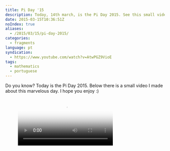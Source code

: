 ```yaml
---
title: Pi Day '15
description: Today, 14th march, is the Pi Day 2015. See this small video which talks a little bit about Pi.
date: 2015-03-15T10:36:51Z
noIndex: true
aliases:
  - /2015/03/15/pi-day-2015/
categories:
  - fragments
language: pt
syndication:
  - https://www.youtube.com/watch?v=AtwPGZ9VioE
tags:
  - mathematics
  - portuguese
---
```


Do you know? Today is the Pi Day 2015. Below there is a small video I made about this marvelous day. I hope you enjoy :)

<figure>
  <video controls poster="https://media.hacdias.com/image/1800/2015-03-15-pi-day-thumb.jpeg">
    <source class="u-video" src="https://media.hacdias.com/2015-03-15-pi-day.mp4">
  </video>
</figure>
